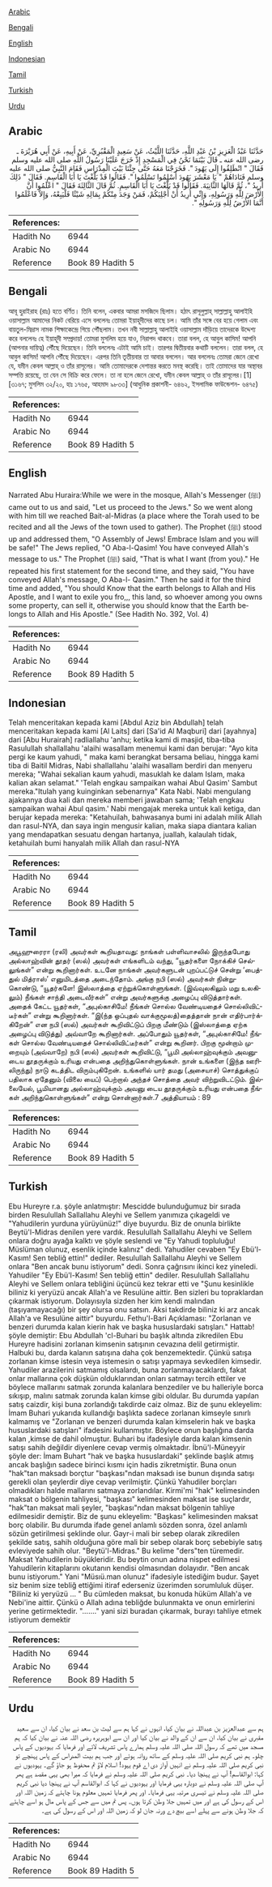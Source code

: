 [Arabic](#arabic)

[Bengali](#bengali)

[English](#english)

[Indonesian](#indonesian)

[Tamil](#tamil)

[Turkish](#turkish)

[Urdu](#urdu)

## Arabic


<div dir="rtl" lang="ar" style={{fontSize:'larger',backgroundColor:'#f8f9fa',padding:20}}>
حَدَّثَنَا عَبْدُ الْعَزِيزِ بْنُ عَبْدِ اللَّهِ، حَدَّثَنَا اللَّيْثُ، عَنْ سَعِيدٍ الْمَقْبُرِيِّ، عَنْ أَبِيهِ، عَنْ أَبِي هُرَيْرَةَ ـ رضى الله عنه ـ قَالَ بَيْنَمَا نَحْنُ فِي الْمَسْجِدِ إِذْ خَرَجَ عَلَيْنَا رَسُولُ اللَّهِ صلى الله عليه وسلم فَقَالَ ‏"‏ انْطَلِقُوا إِلَى يَهُودَ ‏"‏‏.‏ فَخَرَجْنَا مَعَهُ حَتَّى جِئْنَا بَيْتَ الْمِدْرَاسِ فَقَامَ النَّبِيُّ صلى الله عليه وسلم فَنَادَاهُمْ ‏"‏ يَا مَعْشَرَ يَهُودَ أَسْلِمُوا تَسْلَمُوا ‏"‏‏.‏ فَقَالُوا قَدْ بَلَّغْتَ يَا أَبَا الْقَاسِمِ‏.‏ فَقَالَ ‏"‏ ذَلِكَ أُرِيدُ ‏"‏، ثُمَّ قَالَهَا الثَّانِيَةَ‏.‏ فَقَالُوا قَدْ بَلَّغْتَ يَا أَبَا الْقَاسِمِ‏.‏ ثُمَّ قَالَ الثَّالِثَةَ فَقَالَ ‏"‏ اعْلَمُوا أَنَّ الأَرْضَ لِلَّهِ وَرَسُولِهِ، وَإِنِّي أُرِيدُ أَنْ أُجْلِيَكُمْ، فَمَنْ وَجَدَ مِنْكُمْ بِمَالِهِ شَيْئًا فَلْيَبِعْهُ، وَإِلاَّ فَاعْلَمُوا أَنَّمَا الأَرْضُ لِلَّهِ وَرَسُولِهِ ‏"‏‏.‏
</div>
<div style={{backgroundColor:'#f8f9fa',padding:20, marginBottom: 10}}><table> <thead> <tr> <th>References:</th> <th></th> </tr> </thead> <tbody><tr><td>Hadith No</td><td>6944</td></tr><tr><td>Arabic No</td><td>6944</td></tr><tr><td>Reference</td><td>Book 89 Hadith 5</td></tr></tbody></table></div>

## Bengali


<div dir="ltr" lang="bn" style={{fontSize:'larger',backgroundColor:'#f8f9fa',padding:20}}>
আবূ হুরাইরাহ (রাঃ) হতে বর্ণিত। তিনি বলেন, একবার আমরা মসজিদে ছিলাম। হঠাৎ রাসূলুল্লাহ্ সাল্লাল্লাহু আলাইহি ওয়াসাল্লাম আমাদের নিকট বেরিয়ে এসে বললেনঃ তোমরা ইয়াহূদীদের কাছে চল। আমি তাঁর সঙ্গে বের হয়ে গেলাম এবং বায়তুল-মিদ্রাস নামক শিক্ষাকেন্দ্রে গিয়ে পৌঁছলাম। তখন নবী সাল্লাল্লাহু আলাইহি ওয়াসাল্লাম দাঁড়িয়ে তাদেরকে উদ্দেশ্য করে বললেনঃ হে ইয়াহূদী সম্প্রদায়! তোমরা মুসলিম হয়ে যাও, নিরাপদ থাকবে। তারা বলল, হে আবুল কাসিম! আপনি (আপনার দায়িত্ব) পৌঁছে দিয়েছেন। তিনি বললেনঃ এটাই আমি চাই। তারপর দ্বিতীয়বার কথাটি বললেন। তারা বলল, হে আবুল কাসিম! আপনি পৌঁছে দিয়েছেন। এরপর তিনি তৃতীয়বার তা আবার বললেন। আর বললেনঃ তোমরা জেনে রেখো যে, যমীন কেবল আল্লাহ্ ও তাঁর রাসূলের। আমি তোমাদেরকে দেশান্তর করতে মনস্থ করেছি। তাই তোমাদের যার অস্থাবর সম্পত্তি রয়েছে, তা যেন সে বিক্রি করে ফেলে। তা না হলে জেনে রেখো, যমীন কেবল আল্লাহ্ ও তাঁর রাসূলের।[1] [৩১৬৭; মুসলিম ৩২/২০, হাঃ ১৭৬৫, আহমাদ ৯৮৩৩] (আধুনিক প্রকাশনী- ৬৪৬২, ইসলামিক ফাউন্ডেশন- ৬৪৭৫)
</div>
<div style={{backgroundColor:'#f8f9fa',padding:20, marginBottom: 10}}><table> <thead> <tr> <th>References:</th> <th></th> </tr> </thead> <tbody><tr><td>Hadith No</td><td>6944</td></tr><tr><td>Arabic No</td><td>6944</td></tr><tr><td>Reference</td><td>Book 89 Hadith 5</td></tr></tbody></table></div>

## English


<div dir="ltr" lang="en" style={{fontSize:'larger',backgroundColor:'#f8f9fa',padding:20}}>
Narrated Abu Huraira:While we were in the mosque, Allah's Messenger (ﷺ) came out to us and said, "Let us proceed to the Jews." So we went along with him till we reached Bait-al-Midras (a place where the Torah used to be recited and all the Jews of the town used to gather). The Prophet (ﷺ) stood up and addressed them, "O Assembly of Jews! Embrace Islam and you will be safe!" The Jews replied, "O Aba-l-Qasim! You have conveyed Allah's message to us." The Prophet (ﷺ) said, "That is what I want (from you)." He repeated his first statement for the second time, and they said, "You have conveyed Allah's message, O Aba-l- Qasim." Then he said it for the third time and added, "You should Know that the earth belongs to Allah and His Apostle, and I want to exile you fro,,, this land, so whoever among you owns some property, can sell it, otherwise you should know that the Earth belongs to Allah and His Apostle." (See Hadith No. 392, Vol. 4)
</div>
<div style={{backgroundColor:'#f8f9fa',padding:20, marginBottom: 10}}><table> <thead> <tr> <th>References:</th> <th></th> </tr> </thead> <tbody><tr><td>Hadith No</td><td>6944</td></tr><tr><td>Arabic No</td><td>6944</td></tr><tr><td>Reference</td><td>Book 89 Hadith 5</td></tr></tbody></table></div>

## Indonesian


<div dir="ltr" lang="id" style={{fontSize:'larger',backgroundColor:'#f8f9fa',padding:20}}>
Telah menceritakan kepada kami [Abdul Aziz bin Abdullah] telah menceritakan kepada kami [Al Laits] dari [Sa'id Al Maqburi] dari [ayahnya] dari [Abu Hurairah] radliallahu 'anhu; ketika kami di masjid, tiba-tiba Rasulullah shallallahu 'alaihi wasallam menemui kami dan berujar: "Ayo kita pergi ke kaum yahudi, " maka kami berangkat bersama beliau, hingga kami tiba di Baitil Midras, Nabi shallallahu 'alaihi wasallam berdiri dan menyeru mereka; "Wahai sekalian kaum yahudi, masuklah ke dalam Islam, maka kalian akan selamat." 'Telah engkau sampaikan wahai Abul Qasim' Sambut mereka."Itulah yang kuinginkan sebenarnya" Kata Nabi. Nabi mengulang ajakannya dua kali dan mereka memberi jawaban sama; 'Telah engkau sampaikan wahai Abul qasim.' Nabi mengajak mereka untuk kali ketiga, dan berujar kepada mereka: "Ketahuilah, bahwasanya bumi ini adalah milik Allah dan rasul-NYA, dan saya ingin mengusir kalian, maka siapa diantara kalian yang mendapatkan sesuatu dengan hartanya, juallah, kalaulah tidak, ketahuilah bumi hanyalah milik Allah dan rasul-NYA
</div>
<div style={{backgroundColor:'#f8f9fa',padding:20, marginBottom: 10}}><table> <thead> <tr> <th>References:</th> <th></th> </tr> </thead> <tbody><tr><td>Hadith No</td><td>6944</td></tr><tr><td>Arabic No</td><td>6944</td></tr><tr><td>Reference</td><td>Book 89 Hadith 5</td></tr></tbody></table></div>

## Tamil


<div dir="ltr" lang="ta" style={{fontSize:'larger',backgroundColor:'#f8f9fa',padding:20}}>
அபூஹுரைரா (ரலி) அவர்கள் கூறியதாவது: நாங்கள் பள்ளிவாசலில் இருந்தபோது அல்லாஹ்வின் தூதர் (ஸல்) அவர்கள் எங்களிடம் வந்து, “யூதர்களை நோக்கிச் செல்லுங்கள்” என்று கூறினார்கள். உடனே நாங்கள் அவர்களுடன் புறப்பட்டுச் சென்று ‘பைத்துல் மித்ராஸ்’ எனுமிடத்தை அடைந்தோம். அங்கு நபி (ஸல்) அவர்கள் நின்றுகொண்டு, “யூதர்களே! இஸ்லாத்தை ஏற்றுக்கொள்ளுங்கள். (இவ்வுலகிலும் மறு உலகிலும்) நீங்கள் சாந்தி அடைவீர்கள்” என்று அவர்களுக்கு அழைப்பு விடுத்தார்கள். அதைக் கேட்ட யூதர்கள், “அபுல்காசிமே! நீங்கள் சொல்ல வேண்டியதைச் சொல்லிவிட்டீர்கள்” என்று கூறினார்கள். “இ(ந்த ஒப்புதல் வாக்குமூலத்)தைத்தான் நான் எதிர்பார்க்கிறேன்” என நபி (ஸல்) அவர்கள் கூறிவிட்டுப் பிறகு மீண்டும் (இஸ்லாத்தை ஏற்க அழைப்பு விடுத்து) அவ்வாறே கூறினார்கள். அப்போதும் யூதர்கள், “அபுல்காசிமே! நீங்கள் சொல்ல வேண்டியதைச் சொல்லிவிட்டீர்கள்” என்று கூறினர். பிறகு மூன்றாம் முறையும் (அவ்வாறே) நபி (ஸல்) அவர்கள் கூறிவிட்டு, “பூமி அல்லாஹ்வுக்கும் அவனுடைய தூதருக்கும் உரியது என்பதை அறிந்துகொள்ளுங்கள். நான் உங்களை (இந்த ஊரிலிருந்து) நாடு கடத்திட விரும்புகிறேன். உங்களில் யார் தமது (அசையாச்) சொத்துக்குப் பதிலாக ஏதேனும் (விலை யைப்) பெற்றால் அந்தச் சொத்தை அவர் விற்றுவிடட்டும். இல்லையேல், பூமியானது அல்லாஹ்வுக்கும் அவனு டைய தூதருக்கும் உரியது என்பதை நீங்கள் அறிந்துகொள்ளுங்கள்” என்று சொன்னார்கள்.7 அத்தியாயம் : 89
</div>
<div style={{backgroundColor:'#f8f9fa',padding:20, marginBottom: 10}}><table> <thead> <tr> <th>References:</th> <th></th> </tr> </thead> <tbody><tr><td>Hadith No</td><td>6944</td></tr><tr><td>Arabic No</td><td>6944</td></tr><tr><td>Reference</td><td>Book 89 Hadith 5</td></tr></tbody></table></div>

## Turkish


<div dir="ltr" lang="tr" style={{fontSize:'larger',backgroundColor:'#f8f9fa',padding:20}}>
Ebu Hureyre r.a. şöyle anlatmıştır: Mescidde bulunduğumuz bir sırada birden Resulullah Sallallahu Aleyhi ve Sellem yanımıza çıkageldi ve "Yahudilerin yurduna yürüyünüz!" diye buyurdu. Biz de onunla birlikte Beytü'l-Midras denilen yere vardık. Resulullah Sallallahu Aleyhi ve Sellem onlara doğru ayağa kalktı ve şöyle seslendi ve "Ey Yahudi topluluğu! Müslüman olunuz, esenlik içinde kalınız" dedi. Yahudiler cevaben "Ey Ebü'l-Kasım! Sen tebliğ ettin!" dediler. Resulullah Sallallahu Aleyhi ve Sellem onlara "Ben ancak bunu istiyorum" dedi. Sonra çağrısını ikinci kez yineledi. Yahudiler "Ey Ebü'l-Kasım! Sen tebliğ ettin" dediler. Resulullah Sallallahu Aleyhi ve Sellem onlara tebliğini üçüncü kez tekrar etti ve "Şunu kesinlikle biliniz ki yeryüzü ancak Allah'a ve Resulüne aittir. Ben sizleri bu topraklardan çıkarmak istiyorum. Dolayısıyla sizden her kim kendi malından (taşıyamayacağı) bir şey olursa onu satsın. Aksi takdirde biliniz ki arz ancak Allah'a ve Resulüne aittir" buyurdu. Fethu'l-Bari Açıklaması: "Zorlanan ve benzeri durumda kalan kierin hak ve başka hususlardaki satışları." Hattab! şöyle demiştir: Ebu Abdullah 'cl-Buhari bu başlık altında zikredilen Ebu Hureyre hadisini zorlanan kimsenin satışının cevazına delil getirmiştir. Halbuki bu, darda kalanın satışına daha çok benzemektedir. Çünkü satışa zorlanan kimse istesin veya istemesin o satışı yapmaya sevkedilen kimsedir. Yahudiler arazilerini satmamış olsalardı, buna zorlanmayacaklardı, fakat onlar mallarına çok düşkün olduklarından onları satmayı tercih ettiler ve böylece mallarını satmak zorunda kalanlara benzediler ve bu halleriyle borca sıkışıp, malını satmak zorunda kalan kimse gibi oldular. Bu durumda yapılan satış caizdir, kişi buna zorlandığı takdirde caiz olmaz. Biz de şunu ekleyelim: İmam Buhari yukarıda kullandığı başlıkta sadece zorlanan kimseyle sınırlı kalmamış ve "Zorlanan ve benzeri durumda kalan kimselerin hak ve başka hususlardaki satışları" ifadesini kullanmıştır. Böylece onun başlığına darda kalan ,kimse de dahil olmuştur. Buhari bu ifadesiyle darda kalan kimsenin satışı sahih değildir diyenlere cevap vermiş olmaktadır. İbnü'l-Müneyyir şöyle der: İmam Buhart "hak ve başka hususlardaki" şeklinde başlık atmış ancak başlığın sadece birinci kısmı için hadis zikretmiştir. Buna onun "hak"tan maksadı borçtur "başkası"ndan maksadı ise bunun dışında satışı gerekli olan şeylerdir diye cevap verilmiştir. Çünkü Yahudiler borçları olmadıkları halde mallarını satmaya zorlandılar. Kirmi'mi "hak" kelimesinden maksat o bölgenin tahliyesi, "başkası" kelimesinden maksat ise suçlardır, "hak"tan maksat mali şeyler, "başkası"ndan maksat bölgenin tahliye edilmesidir demiştir. Biz de şunu ekleyelim: "Başkası" kelimesinden maksat borç olabilir. Bu durumda ifade genel anlamlı sözden sonra, özel anlamlı sözün getirilmesi şeklinde olur. Gayr-i mali bir sebep olarak zikredilen şekilde satış, sahih olduğuna göre mali bir sebep olarak borç sebebiyle satış evleviyede sahih olur. "Beytü'l-Midras." Bu kelime "ders"ten türemedir. Maksat Yahudilerin büyükleridir. Bu beytin onun adına nispet edilmesi Yahudilerin kitaplarını okutanın kendisi olmasından dolayıdır. "Ben ancak bunu istiyorum." Yani "Müsıü.man olunuz" ifadesiyle istediğim budur. Şayet siz benim size tebliğ ettiğimi itiraf ederseniz üzerimden sorumluluk düşer. "Biliniz ki yeryüzü ... " Bu cümleden maksat, bu konuda hüküm Allah'a ve Nebi'ine aittir. Çünkü o Allah adına tebliğde bulunmakta ve onun emirlerini yerine getirmektedir. "......." yani sizi buradan çıkarmak, burayı tahliye etmek istiyorum demektir
</div>
<div style={{backgroundColor:'#f8f9fa',padding:20, marginBottom: 10}}><table> <thead> <tr> <th>References:</th> <th></th> </tr> </thead> <tbody><tr><td>Hadith No</td><td>6944</td></tr><tr><td>Arabic No</td><td>6944</td></tr><tr><td>Reference</td><td>Book 89 Hadith 5</td></tr></tbody></table></div>

## Urdu


<div dir="rtl" lang="ur" style={{fontSize:'larger',backgroundColor:'#f8f9fa',padding:20}}>
ہم سے عبدالعزیز بن عبداللہ نے بیان کیا، انہوں نے کہا ہم سے لیث بن سعد نے بیان کیا، ان سے سعید مقبری نے بیان کیا، ان سے ان کے والد نے بیان کیا اور ان سے ابوہریرہ رضی اللہ عنہ نے بیان کیا کہ ہم مسجد میں تھے کہ رسول اللہ صلی اللہ علیہ وسلم ہمارے پاس تشریف لائے اور فرمایا کہ یہودیوں کے پاس چلو۔ ہم نبی کریم صلی اللہ علیہ وسلم کے ساتھ روانہ ہوئے اور جب ہم بیت المدراس کے پاس پہنچے تو نبی کریم صلی اللہ علیہ وسلم نے انہیں آواز دی اے قوم یہود! اسلام لاؤ تم محفوظ ہو جاؤ گے۔ یہودیوں نے کہا: ابوالقاسم! آپ نے پہنچا دیا۔ نبی کریم صلی اللہ علیہ وسلم نے فرمایا کہ میرا بھی یہی مقصد ہے پھر آپ صلی اللہ علیہ وسلم نے دوبارہ یہی فرمایا اور یہودیوں نے کہا کہ ابوالقاسم آپ نے پہنچا دیا نبی کریم صلی اللہ علیہ وسلم نے تیسری مرتبہ یہی فرمایا۔ اور پھر فرمایا تمہیں معلوم ہونا چاہئے کہ زمین اللہ اور اس کے رسول کی ہے اور میں تمہیں جلا وطن کرتا ہوں۔ پس تم میں سے جس کے پاس مال ہو اسے چاہئے کہ جلا وطن ہونے سے پہلے اسے بیچ دے ورنہ جان لو کہ زمین اللہ اور اس کے رسول کی ہے۔
</div>
<div style={{backgroundColor:'#f8f9fa',padding:20, marginBottom: 10}}><table> <thead> <tr> <th>References:</th> <th></th> </tr> </thead> <tbody><tr><td>Hadith No</td><td>6944</td></tr><tr><td>Arabic No</td><td>6944</td></tr><tr><td>Reference</td><td>Book 89 Hadith 5</td></tr></tbody></table></div>
